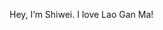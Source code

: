 Hey, I’m Shiwei. I love Lao Gan Ma!

<!---
Sonicforhire/Sonicforhire is a ✨ special ✨ repository because its `README.md` (this file) appears on your GitHub profile.
You can click the Preview link to take a look at your changes.
--->
